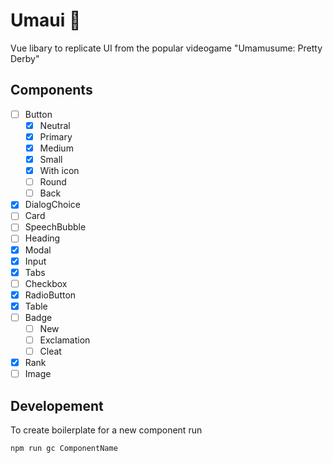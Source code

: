 # Umaui 🐎

Vue libary to replicate UI from the popular videogame "Umamusume: Pretty Derby"

## Components

- [ ] Button
  - [x] Neutral
  - [x] Primary
  - [x] Medium
  - [x] Small
  - [x] With icon
  - [ ] Round
  - [ ] Back
- [x] DialogChoice
- [ ] Card
- [ ] SpeechBubble
- [ ] Heading
- [x] Modal
- [x] Input
- [x] Tabs
- [ ] Checkbox
- [x] RadioButton
- [x] Table
- [ ] Badge
  - [ ] New
  - [ ] Exclamation
  - [ ] Cleat
- [x] Rank
- [ ] Image

## Developement

To create boilerplate for a new component run

```bash
npm run gc ComponentName
```
